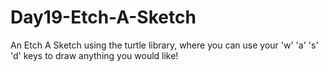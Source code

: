 # Day19-Etch-A-Sketch
An Etch A Sketch using the turtle library, where you can use your 'w' 'a' 's' 'd' keys to draw anything you would like!
